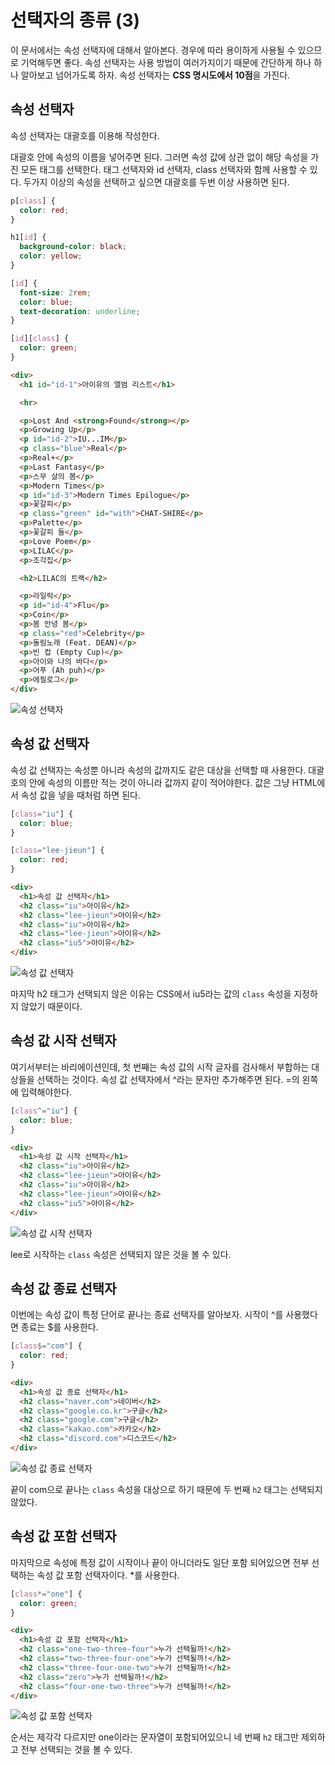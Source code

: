 # 선택자의 종류 (3)
이 문서에서는 속성 선택자에 대해서 알아본다. 경우에 따라 용이하게 사용될 수 있으므로 기억해두면 좋다. 속성 선택자는 사용 방법이 여러가지이기 때문에 간단하게 하나 하나 알아보고 넘어가도록 하자. 속성 선택자는 **CSS 명시도에서 10점**을 가진다.
## 속성 선택자
속성 선택자는 대괄호를 이용해 작성한다.

대괄호 안에 속성의 이름을 넣어주면 된다. 그러면 속성 값에 상관 없이 해당 속성을 가진 모든 태그를 선택한다. 태그 선택자와 id 선택자, class 선택자와 함께 사용할 수 있다. 두가지 이상의 속성을 선택하고 싶으면 대괄호를 두번 이상 사용하면 된다.

```css
p[class] {
  color: red;
}

h1[id] {
  background-color: black;
  color: yellow;
}

[id] {
  font-size: 2rem;
  color: blue;
  text-decoration: underline;
}

[id][class] {
  color: green;
}
```

```html
<div>
  <h1 id="id-1">아이유의 앨범 리스트</h1>

  <hr>

  <p>Lost And <strong>Found</strong></p>
  <p>Growing Up</p>
  <p id="id-2">IU...IM</p>
  <p class="blue">Real</p>
  <p>Real+</p>
  <p>Last Fantasy</p>
  <p>스무 살의 봄</p>
  <p>Modern Times</p>
  <p id="id-3">Modern Times Epilogue</p>
  <p>꽃갈피</p>
  <p class="green" id="with">CHAT-SHIRE</p>
  <p>Palette</p>
  <p>꽃갈피 둘</p>
  <p>Love Poem</p>
  <p>LILAC</p>
  <p>조각집</p>

  <h2>LILAC의 트랙</h2>

  <p>라일락</p>
  <p id="id-4">Flu</p>
  <p>Coin</p>
  <p>봄 안녕 봄</p>
  <p class="red">Celebrity</p>
  <p>돌림노래 (Feat. DEAN)</p>
  <p>빈 컵 (Empty Cup)</p>
  <p>아이와 나의 바다</p>
  <p>어푸 (Ah puh)</p>
  <p>에필로그</p>
</div>
```

![속성 선택자](https://drive.google.com/uc?export=view&id=1aEN6lHDwLxB3S-wNdM_wd66fLhyJwzJa)

## 속성 값 선택자
속성 값 선택자는 속성뿐 아니라 속성의 값까지도 같은 대상을 선택할 때 사용한다. 대괄호의 안에 속성의 이름만 적는 것이 아니라 값까지 같이 적어야한다. 값은 그냥 HTML에서 속성 값을 넣을 때처럼 하면 된다.

```css
[class="iu"] {
  color: blue;
}

[class="lee-jieun"] {
  color: red;
}
```

```html
<div>
  <h1>속성 값 선택자</h1>
  <h2 class="iu">아이유</h2>
  <h2 class="lee-jieun">아이유</h2>
  <h2 class="iu">아이유</h2>
  <h2 class="lee-jieun">아이유</h2>
  <h2 class="iu5">아이유</h2>
</div>
```

![속성 값 선택자](https://drive.google.com/uc?export=view&id=1TLRprXbgOG8QzWD233fx0QUCKmZ0Gd17)

마지막 h2 태그가 선택되지 않은 이유는 CSS에서 iu5라는 값의 `class` 속성을 지정하지 않았기 때문이다.

## 속성 값 시작 선택자
여기서부터는 바리에이션인데, 첫 번째는 속성 값의 시작 글자를 검사해서 부합하는 대상들을 선택하는 것이다. 속성 값 선택자에서 ^라는 문자만 추가해주면 된다. =의 왼쪽에 입력해야한다.

```css
[class^="iu"] {
  color: blue;
}
```

```html
<div>
  <h1>속성 값 시작 선택자</h1>
  <h2 class="iu">아이유</h2>
  <h2 class="lee-jieun">아이유</h2>
  <h2 class="iu">아이유</h2>
  <h2 class="lee-jieun">아이유</h2>
  <h2 class="iu5">아이유</h2>
</div>
```

![속성 값 시작 선택자](https://drive.google.com/uc?export=view&id=1RaBQ3LFEI7BAmr0MsQ2UaO2Z0lTtZDBc)

lee로 시작하는 `class` 속성은 선택되지 않은 것을 볼 수 있다.

## 속성 값 종료 선택자
이번에는 속성 값이 특정 단어로 끝나는 종료 선택자를 알아보자. 시작이 ^를 사용했다면 종료는 $를 사용한다.

```css
[class$="com"] {
  color: red;
}
```

```html
<div>
  <h1>속성 값 종료 선택자</h1>
  <h2 class="naver.com">네이버</h2>
  <h2 class="google.co.kr">구글</h2>
  <h2 class="google.com">구글</h2>
  <h2 class="kakao.com">카카오</h2>
  <h2 class="discord.com">디스코드</h2>
</div>
```

![속성 값 종료 선택자](https://drive.google.com/uc?export=view&id=1NaV67aKcKE5emsxEWEo0oMJ8yAFqiupr)

끝이 com으로 끝나는 `class` 속성을 대상으로 하기 때문에 두 번째 `h2` 태그는 선택되지 않았다.

## 속성 값 포함 선택자
마지막으로 속성에 특정 값이 시작이나 끝이 아니더라도 일단 포함 되어있으면 전부 선택하는 속성 값 포함 선택자이다. *를 사용한다.

```css
[class*="one"] {
  color: green;
}
```

```html
<div>
  <h1>속성 값 포함 선택자</h1>
  <h2 class="one-two-three-four">누가 선택될까!</h2>
  <h2 class="two-three-four-one">누가 선택될까!</h2>
  <h2 class="three-four-one-two">누가 선택될까!</h2>
  <h2 class="zero">누가 선택될까!</h2>
  <h2 class="four-one-two-three">누가 선택될까!</h2>
</div>
```

![속성 값 포함 선택자](https://drive.google.com/uc?export=view&id=14w4VftKs73AJEW4IfaiM9TNR91sACgTY)

순서는 제각각 다르지만 one이라는 문자열이 포함되어있으니 네 번째 `h2` 태그만 제외하고 전부 선택되는 것을 볼 수 있다.